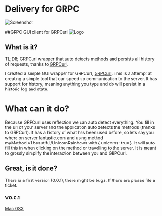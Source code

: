 # Delivery for GRPC
![Screenshot](https://raw.githubusercontent.com/kfwerf/delivery/master/screenshot/wip2.png)

##GRPC GUI client for GRPCurl
![Logo](https://raw.githubusercontent.com/kfwerf/delivery/master/screenshot/logo.png)

## What is it?
TL;DR; GRPCurl wrapper that auto detects methods and persists all history of requests,
thanks to [GRPCurl](https://github.com/fullstorydev/grpcurl).

I created a simple GUI wrapper for GRPCurl, [GRPCurl](https://github.com/fullstorydev/grpcurl).
This is a attempt at creating a simple tool that can speed up communication to the server. It has
support for history, meaning anything you type and do will persist in a historic log and state.

# What can it do?
Because GRPCurl uses reflection we can auto detect everything. You fill in the url of your server and the
application auto detects the methods (thanks to GRPCurl). It has a history of what has been used before, so
lets say you where on server.fantastic.com and using method myMethod.v1.beautiful/UnicornRainbows with { unicorns: true }. It will auto fill this in when clicking on the method or travelling to the server. It is meant to grossly
simplify the interaction between you and GRPCurl.

## Great, is it done?
There is a first version (0.0.1), there might be bugs. If there are please file a ticket.

### V0.0.1
[Mac OSX](https://github.com/kfwerf/delivery/releases/download/v0.0.1/Delivery-darwin-x64-0.0.1.zip)

